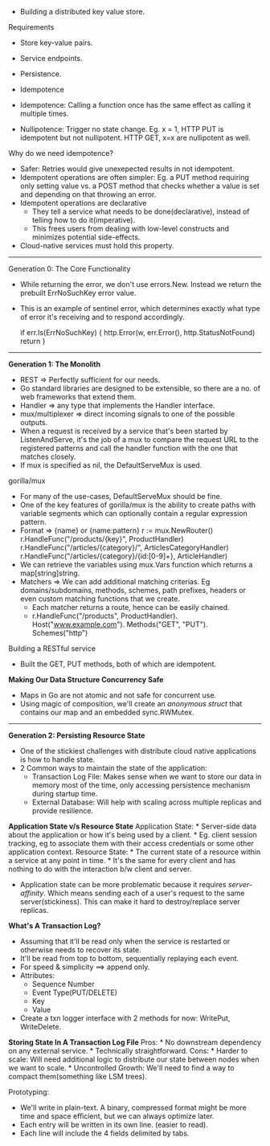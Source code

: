 * Building a distributed key value store.

Requirements 
* Store key-value pairs.
* Service endpoints.
* Persistence.
* Idempotence

* Idempotence: Calling a function once has the same effect as calling it multiple times.
* Nullipotence: Trigger no state change. Eg. x = 1, HTTP PUT is idempotent but not nullipotent. HTTP GET, x=x are nullipotent as well.

Why do we need idempotence?
* Safer: Retries would give unexepected results in not idempotent.
* Idempotent operations are often simpler: Eg. a PUT method requiring only setting value vs. a POST method that checks whether a value is set and depending on that throwing an error.
* Idempotent operations are declarative 
    * They tell a service what needs to be done(declarative), instead of telling how to do it(imperative).
    * This frees users from dealing with low-level constructs and minimizes potential side-effects.
* Cloud-native services must hold this property.

************************************************************************************

Generation 0: The Core Functionality
* While returning the error, we don't use errors.New. Instead we return the prebuilt ErrNoSuchKey error value.
* This is an example of sentinel error, which determines exactly what type of error it's receiving and to respond accordingly.

    if err.Is(ErrNoSuchKey) {
        http.Error(w, err.Error(), http.StatusNotFound)
        return
    }

***********************************************************************************

**Generation 1: The Monolith**
* REST => Perfectly sufficient for our needs.
* Go standard libraries are designed to be extensible, so there are a no. of web frameworks that extend them. 
* Handler => any type that implements the Handler interface.
* mux/multiplexer => direct incoming signals to one of the possible outputs.
* When a request is received by a service that's been started by ListenAndServe, it's the job of a mux to compare the request URL to the registered patterns and call the handler function with the one that matches closely.
* If mux is specified as nil, the DefaultServeMux is used.

gorilla/mux
* For many of the use-cases, DefaultServeMux should be fine.
* One of the key features of gorilla/mux is the ability to create paths with variable segments which can optionally contain a regular expression pattern.
* Format => {name} or {name:pattern}
    r := mux.NewRouter()
    r.HandleFunc("/products/{key}", ProductHandler)
    r.HandleFunc("/articles/{category}/", ArticlesCategoryHandler)
    r.HandleFunc("/articles/{category}/{id:[0-9]+}, ArticleHandler)
* We can retrieve the variables using mux.Vars function which returns a map[string]string.
* Matchers => We can add additional matching criterias. Eg domains/subdomains, methods, schemes, path prefixes, headers or even custom matching functions that we create. 
    * Each matcher returns a route, hence can be easily chained.
    * r.HandleFunc("/products", ProductHandler).
        Host("www.example.com").
        Methods("GET", "PUT").
        Schemes("http")

Building a RESTful service
* Built the GET, PUT methods, both of which are idempotent.

**Making Our Data Structure Concurrency Safe**
* Maps in Go are not atomic and not safe for concurrent use.
* Using magic of composition, we'll create an *anonymous struct* that contains our map and an embedded sync.RWMutex.

***********************************************************************************

**Generation 2: Persisting Resource State**
* One of the stickiest challenges with distribute cloud native applications is how to handle state. 
* 2 Common ways to maintain the state of the application:
    * Transaction Log File: Makes sense when we want to store our data in memory most of the time, only accessing persistence mechanism during startup time.
    * External Database: Will help with scaling across multiple replicas and provide resilience. 

**Application State v/s Resource State**
Application State:
    * Server-side data about the application or how it's being used by a client.
    * Eg. client session tracking, eg to associate them with their access credentials or some other application context.
Resource State:
    * The current state of a resource within a service at any point in time.
    * It's the same for every client and has nothing to do with the interaction b/w client and server.

* Application state can be more problematic because it requires *server-affinity*. Which means sending each of a user's request to the same server(stickiness). This can make it hard to destroy/replace server replicas.

**What's A Transaction Log?**
* Assuming that it'll be read only when the service is restarted or otherwise needs to recover its state.
* It'll be read from top to bottom, sequentially replaying each event.
* For speed & simplicity ==> append only.
* Attributes:
    * Sequence Number
    * Event Type(PUT/DELETE)
    * Key
    * Value
* Create a txn logger interface with 2 methods for now: WritePut, WriteDelete.

**Storing State In A Transaction Log File**
Pros:
    * No downstream dependency on any external service.
    * Technically straightforward.
Cons:
    * Harder to scale: Will need additional logic to distribute our state between nodes when we want to scale.
    * Uncontrolled Growth: We'll need to find a way to compact them(something like LSM trees).

Prototyping: 
* We'll write in plain-text. A binary, compressed format might be more time and space efficient, but we can always optimize later.
* Each entry will be written in its own line. (easier to read).
* Each line will include the 4 fields delimited by tabs.